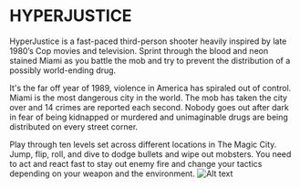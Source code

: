 # HYPERJUSTICE
HyperJustice is a fast-paced third-person shooter heavily inspired by late 1980’s Cop movies and television. Sprint through the blood and neon stained Miami as you battle the mob and try to prevent the distribution of a possibly world-ending drug.

It's the far off year of 1989, violence in America has spiraled out of control. Miami is the most dangerous city in the world. The mob has taken the city over and 14 crimes are reported each second. Nobody goes out after dark in fear of being kidnapped or murdered and unimaginable drugs are being distributed on every street corner. 

Play through ten levels set across different locations in The Magic City. Jump, flip, roll, and dive to dodge bullets and wipe out mobsters. You need to act and react fast to stay out enemy fire and change your tactics depending on your weapon and the environment.
![Alt text](https://cdn.akamai.steamstatic.com/steam/apps/1831780/ss_3f496a00d90066a7f9b6e77cae20ab93d467923e.1920x1080.jpg?t=1650434334)
